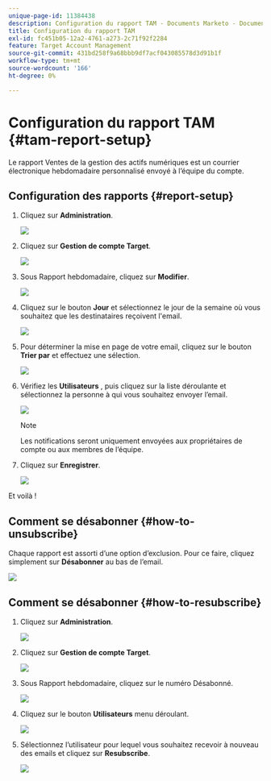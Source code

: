 ```yaml
---
unique-page-id: 11384438
description: Configuration du rapport TAM - Documents Marketo - Documentation du produit
title: Configuration du rapport TAM
exl-id: fc451b05-12a2-4761-a273-2c71f92f2284
feature: Target Account Management
source-git-commit: 431bd258f9a68bbb9df7acf043085578d3d91b1f
workflow-type: tm+mt
source-wordcount: '166'
ht-degree: 0%

---
```


# Configuration du rapport TAM {#tam-report-setup}

Le rapport Ventes de la gestion des actifs numériques est un courrier électronique hebdomadaire personnalisé envoyé à l’équipe du compte.

## Configuration des rapports {#report-setup}

1. Cliquez sur **Administration**.

   ![](assets/one-3.png)

1. Cliquez sur **Gestion de compte Target**.

   ![](assets/tam-report-setup-2.png)

1. Sous Rapport hebdomadaire, cliquez sur **Modifier**.

   ![](assets/three-3.png)

1. Cliquez sur le bouton **Jour** et sélectionnez le jour de la semaine où vous souhaitez que les destinataires reçoivent l&#39;email.

   ![](assets/four-4.png)

1. Pour déterminer la mise en page de votre email, cliquez sur le bouton **Trier par** et effectuez une sélection.

   ![](assets/five-3.png)

1. Vérifiez les **Utilisateurs** , puis cliquez sur la liste déroulante et sélectionnez la personne à qui vous souhaitez envoyer l’email.

   ![](assets/six-2.png)

   >[!NOTE]
   >
   >Les notifications seront uniquement envoyées aux propriétaires de compte ou aux membres de l’équipe.

1. Cliquez sur **Enregistrer**.

   ![](assets/seven-2.png)

Et voilà !

## Comment se désabonner {#how-to-unsubscribe}

Chaque rapport est assorti d’une option d’exclusion. Pour ce faire, cliquez simplement sur **Désabonner** au bas de l’email.

![](assets/eight-1.png)

## Comment se désabonner {#how-to-resubscribe}

1. Cliquez sur **Administration**.

   ![](assets/one-3.png)

1. Cliquez sur **Gestion de compte Target**.

   ![](assets/tam-report-setup-10.png)

1. Sous Rapport hebdomadaire, cliquez sur le numéro Désabonné.

   ![](assets/nine.png)

1. Cliquez sur le bouton **Utilisateurs** menu déroulant.

   ![](assets/ten.png)

1. Sélectionnez l’utilisateur pour lequel vous souhaitez recevoir à nouveau des emails et cliquez sur **Resubscribe**.

   ![](assets/eleven.png)
